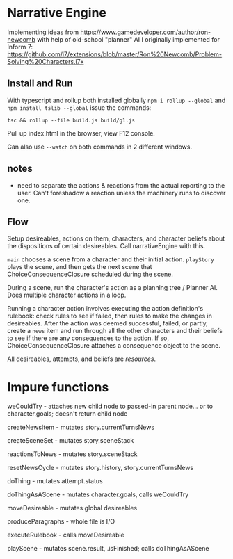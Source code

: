 # Narrative Engine

Implementing ideas from https://www.gamedeveloper.com/author/ron-newcomb with help of old-school "planner" AI I originally implemented for Inform 7: https://github.com/i7/extensions/blob/master/Ron%20Newcomb/Problem-Solving%20Characters.i7x

## Install and Run

With typescript and rollup both installed globally `npm i rollup --global` and `npm install tslib --global` issue the commands:

`tsc && rollup --file build.js build/g1.js`

Pull up index.html in the browser, view F12 console.

Can also use `--watch` on both commands in 2 different windows.

## notes

- need to separate the actions & reactions from the actual reporting to the user. Can't foreshadow a reaction unless the machinery runs to discover one.

## Flow

Setup desireables, actions on them, characters, and character beliefs about the dispositions of certain desireables. Call narrativeEngine with this.

`main` chooses a scene from a character and their initial action. `playStory` plays the scene, and then gets the next scene that ChoiceConsequenceClosure scheduled during the scene.

During a scene, run the character's action as a planning tree / Planner AI. Does multiple character actions in a loop.

Running a character action involves executing the action definition's rulebook: check rules to see if failed, then rules to make the changes in desireables. After the action was deemed successful, failed, or partly, create a `news` item and run through all the other characters and their beliefs to see if there are any consequences to the action. If so, ChoiceConsequenceClosure attaches a consequence object to the scene.

All desireables, attempts, and beliefs are _resources_.

# Impure functions

weCouldTry - attaches new child node to passed-in parent node... or to character.goals; doesn't return child node

createNewsItem - mutates story.currentTurnsNews

createSceneSet - mutates story.sceneStack

reactionsToNews - mutates story.sceneStack

resetNewsCycle - mutates story.history, story.currentTurnsNews

doThing - mutates attempt.status

doThingAsAScene - mutates character.goals, calls weCouldTry

moveDesireable - mutates global desireables

produceParagraphs - whole file is I/O

executeRulebook - calls moveDesireable

playScene - mutates scene.result, .isFinished; calls doThingAsAScene
